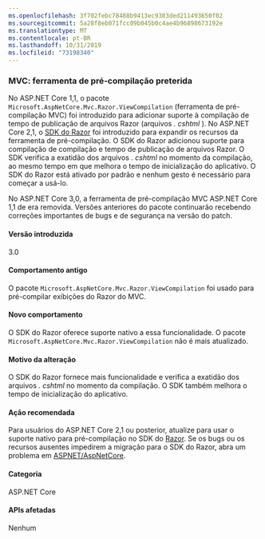 ```yaml
---
ms.openlocfilehash: 3f702febc78488b9413ec9303ded211493650f02
ms.sourcegitcommit: 5a28f8eb071fcc09b045b0c4ae4b96898673192e
ms.translationtype: MT
ms.contentlocale: pt-BR
ms.lasthandoff: 10/31/2019
ms.locfileid: "73198340"
---
```

### <a name="mvc-precompilation-tool-deprecated"></a>MVC: ferramenta de pré-compilação preterida

No ASP.NET Core 1,1, o pacote `Microsoft.AspNetCore.Mvc.Razor.ViewCompilation` (ferramenta de pré-compilação MVC) foi introduzido para adicionar suporte à compilação de tempo de publicação de arquivos Razor (arquivos *. cshtml* ). No ASP.NET Core 2,1, o [SDK do Razor](/aspnet/core/razor-pages/sdk?view=aspnetcore-2.1) foi introduzido para expandir os recursos da ferramenta de pré-compilação. O SDK do Razor adicionou suporte para compilação de compilação e tempo de publicação de arquivos Razor. O SDK verifica a exatidão dos arquivos *. cshtml* no momento da compilação, ao mesmo tempo em que melhora o tempo de inicialização do aplicativo. O SDK do Razor está ativado por padrão e nenhum gesto é necessário para começar a usá-lo.

No ASP.NET Core 3,0, a ferramenta de pré-compilação MVC ASP.NET Core 1,1 de era removida. Versões anteriores do pacote continuarão recebendo correções importantes de bugs e de segurança na versão do patch.

#### <a name="version-introduced"></a>Versão introduzida

3.0

#### <a name="old-behavior"></a>Comportamento antigo

O pacote `Microsoft.AspNetCore.Mvc.Razor.ViewCompilation` foi usado para pré-compilar exibições do Razor do MVC.

#### <a name="new-behavior"></a>Novo comportamento

O SDK do Razor oferece suporte nativo a essa funcionalidade. O pacote `Microsoft.AspNetCore.Mvc.Razor.ViewCompilation` não é mais atualizado.

#### <a name="reason-for-change"></a>Motivo da alteração

O SDK do Razor fornece mais funcionalidade e verifica a exatidão dos arquivos *. cshtml* no momento da compilação. O SDK também melhora o tempo de inicialização do aplicativo.

#### <a name="recommended-action"></a>Ação recomendada

Para usuários do ASP.NET Core 2,1 ou posterior, atualize para usar o suporte nativo para pré-compilação no SDK do [Razor](/aspnet/core/razor-pages/sdk?view=aspnetcore-3.0). Se os bugs ou os recursos ausentes impedirem a migração para o SDK do Razor, abra um problema em [ASPNET/AspNetCore](https://github.com/aspnet/AspNetCore/issues).

#### <a name="category"></a>Categoria

ASP.NET Core

#### <a name="affected-apis"></a>APIs afetadas

Nenhum

<!-- 

### Affected APIs

Not detectable via API analysis

-->
